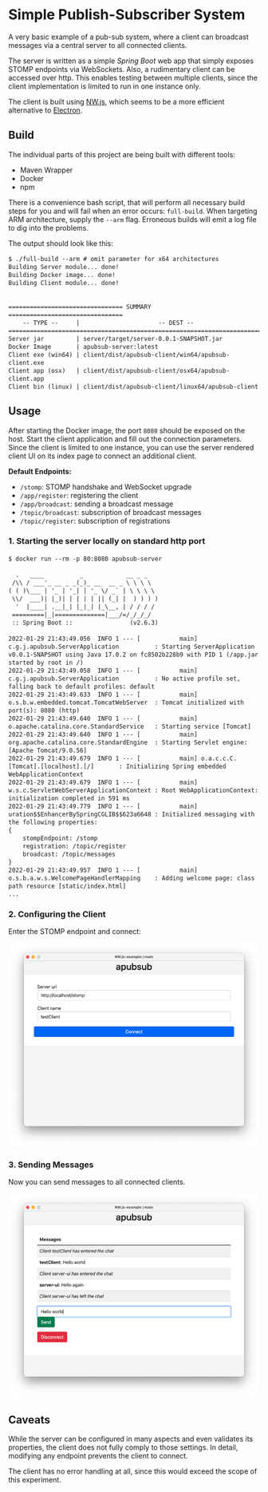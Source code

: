 # Simple Publish-Subscriber System

A very basic example of a pub-sub system, where a client can broadcast messages via a central server to all connected
clients.

The server is written as a simple _Spring Boot_ web app that simply exposes STOMP endpoints via WebSockets. Also, a
rudimentary client can be accessed over http. This enables testing between multiple clients, since the client
implementation is limited to run in one instance only.

The client is built using [NW.js](https://nwjs.io/), which seems to be a more efficient alternative
to [Electron](https://www.electronjs.org/).

## Build

The individual parts of this project are being built with different tools:

- Maven Wrapper
- Docker
- npm

There is a convenience bash script, that will perform all necessary build steps for you and will fail when an error
occurs: `full-build`. When targeting ARM architecture, supply the `--arm` flag. Erroneous builds will emit a log file to
dig into the problems.

The output should look like this:

```
$ ./full-build --arm # omit parameter for x64 architectures
Building Server module... done!
Building Docker image... done!
Building Client module... done!


================================ SUMMARY ================================
    -- TYPE --     |                      -- DEST --
=========================================================================
Server jar         | server/target/server-0.0.1-SNAPSHOT.jar
Docker Image       | apubsub-server:latest
Client exe (win64) | client/dist/apubsub-client/win64/apubsub-client.exe
Client app (osx)   | client/dist/apubsub-client/osx64/apubsub-client.app
Client bin (linux) | client/dist/apubsub-client/linux64/apubsub-client
```

## Usage

After starting the Docker image, the port `8080` should be exposed on the host. Start the client application and fill
out the connection parameters. Since the client is limited to one instance, you can use the server rendered client UI on
its index page to connect an additional client.

**Default Endpoints:**

- `/stomp`: STOMP handshake and WebSocket upgrade
- `/app/register`: registering the client
- `/app/broadcast`: sending a broadcast message
- `/topic/broadcast`:  subscription of broadcast messages
- `/topic/register`: subscription of registrations

### 1. Starting the server locally on standard http port

```
$ docker run --rm -p 80:8080 apubsub-server

  .   ____          _            __ _ _
 /\\ / ___'_ __ _ _(_)_ __  __ _ \ \ \ \
( ( )\___ | '_ | '_| | '_ \/ _` | \ \ \ \
 \\/  ___)| |_)| | | | | || (_| |  ) ) ) )
  '  |____| .__|_| |_|_| |_\__, | / / / /
 =========|_|==============|___/=/_/_/_/
 :: Spring Boot ::                (v2.6.3)

2022-01-29 21:43:49.056  INFO 1 --- [           main] c.g.j.apubsub.ServerApplication          : Starting ServerApplication v0.0.1-SNAPSHOT using Java 17.0.2 on fc8502b228b9 with PID 1 (/app.jar started by root in /)
2022-01-29 21:43:49.058  INFO 1 --- [           main] c.g.j.apubsub.ServerApplication          : No active profile set, falling back to default profiles: default
2022-01-29 21:43:49.633  INFO 1 --- [           main] o.s.b.w.embedded.tomcat.TomcatWebServer  : Tomcat initialized with port(s): 8080 (http)
2022-01-29 21:43:49.640  INFO 1 --- [           main] o.apache.catalina.core.StandardService   : Starting service [Tomcat]
2022-01-29 21:43:49.640  INFO 1 --- [           main] org.apache.catalina.core.StandardEngine  : Starting Servlet engine: [Apache Tomcat/9.0.56]
2022-01-29 21:43:49.679  INFO 1 --- [           main] o.a.c.c.C.[Tomcat].[localhost].[/]       : Initializing Spring embedded WebApplicationContext
2022-01-29 21:43:49.679  INFO 1 --- [           main] w.s.c.ServletWebServerApplicationContext : Root WebApplicationContext: initialization completed in 591 ms
2022-01-29 21:43:49.779  INFO 1 --- [           main] uration$$EnhancerBySpringCGLIB$$623a6648 : Initialized messaging with the following properties: 
{
    stompEndpoint: /stomp
    registration: /topic/register
    broadcast: /topic/messages
}
2022-01-29 21:43:49.957  INFO 1 --- [           main] o.s.b.a.w.s.WelcomePageHandlerMapping    : Adding welcome page: class path resource [static/index.html]
...
```

### 2. Configuring the Client

Enter the STOMP endpoint and connect:

![Configuring the Client](assets/client-connect.png)

### 3. Sending Messages

Now you can send messages to all connected clients.

![Sending Messages](assets/client-chat.png)

## Caveats

While the server can be configured in many aspects and even validates its properties, the client does not fully comply
to those settings. In detail, modifying any endpoint prevents the client to connect.

The client has no error handling at all, since this would exceed the scope of this experiment.
